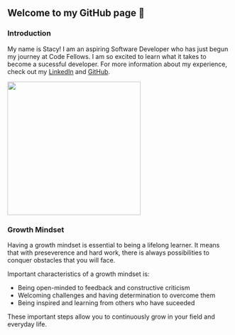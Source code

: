 ## Welcome to my GitHub page 🤩

### Introduction 
My name is Stacy! I am an aspiring Software Developer who has just begun my journey at Code Fellows. I am so excited to learn what it takes to become a sucessful developer. For more information about my experience, check out my [LinkedIn](https://www.linkedin.com/in/stacy-yu-1a97a722b/) and [GitHub](https://github.com/stacyyuu). 

<img src="https://media-exp1.licdn.com/dms/image/C4E03AQHP8D08Bb3wXw/profile-displayphoto-shrink_800_800/0/1647482437612?e=1661385600&v=beta&t=DJdnbccGeAxXoh8JOqHp4shw4-BzN9gOOg8UlM_h6Wg" width="300" />

### Growth Mindset
Having a growth mindset is essential to being a lifelong learner. It means that with preseverence and hard work, there is always possibilities to conquer obstacles that you will face. 

Important characteristics of a growth mindset is:
* Being open-minded to feedback and constructive criticism
* Welcoming challenges and having determination to overcome them
* Being inspired and learning from others who have suceeded 

These important steps allow you to continuously grow in your field and everyday life. 
